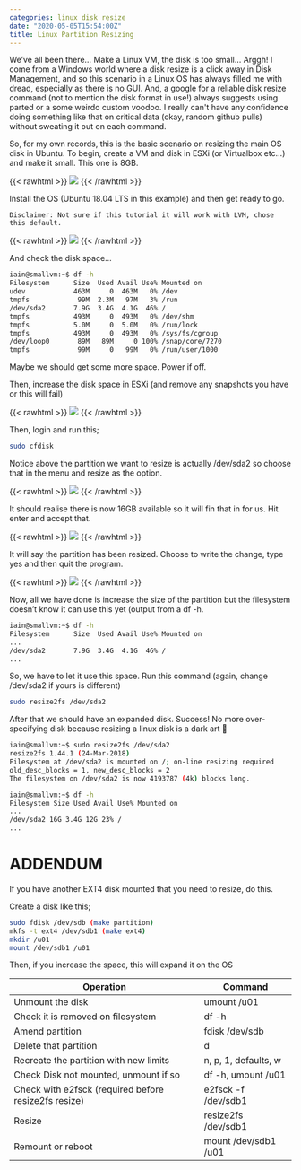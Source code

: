 ```yaml
---
categories: linux disk resize
date: "2020-05-05T15:54:00Z"
title: Linux Partition Resizing
---
```


We’ve all been there… Make a Linux VM, the disk is too small… Arggh! I come from a Windows world where a disk resize is a click away in Disk Management, and so this scenario in a Linux OS has always filled me with dread, especially as there is no GUI. And, a google for a reliable disk resize command (not to mention the disk format in use!) always suggests using parted or a some weirdo custom voodoo. I really can't have any confidence doing something like that on critical data (okay, random github pulls) without sweating it out on each command.

So, for my own records, this is the basic scenario on resizing the main OS disk in Ubuntu. To begin, create a VM and disk in ESXi (or Virtualbox etc…) and make it small. This one is 8GB.


{{< rawhtml >}}
<a data-fancybox="gallery" href="/assets/images/2020/linux-partition-resizing/01.png"><img src="/assets/images/2020/linux-partition-resizing/01.png"></a>
{{< /rawhtml >}}

Install the OS (Ubuntu 18.04 LTS in this example) and then get ready to go.

```
Disclaimer: Not sure if this tutorial it will work with LVM, chose this default.
```

{{< rawhtml >}}
<a data-fancybox="gallery" href="/assets/images/2020/linux-partition-resizing/02.png"><img src="/assets/images/2020/linux-partition-resizing/02.png"></a>
{{< /rawhtml >}}


And check the disk space…

```sh
iain@smallvm:~$ df -h
Filesystem      Size  Used Avail Use% Mounted on
udev            463M     0  463M   0% /dev
tmpfs            99M  2.3M   97M   3% /run
/dev/sda2       7.9G  3.4G  4.1G  46% /
tmpfs           493M     0  493M   0% /dev/shm
tmpfs           5.0M     0  5.0M   0% /run/lock
tmpfs           493M     0  493M   0% /sys/fs/cgroup
/dev/loop0       89M   89M     0 100% /snap/core/7270
tmpfs            99M     0   99M   0% /run/user/1000
```

Maybe we should get some more space. Power if off.

Then, increase the disk space in ESXi (and remove any snapshots you have or this will fail)

{{< rawhtml >}}
<a data-fancybox="gallery" href="/assets/images/2020/linux-partition-resizing/03.png"><img src="/assets/images/2020/linux-partition-resizing/03.png"></a>
{{< /rawhtml >}}

Then, login and run this;

```sh
sudo cfdisk
```

Notice above the partition we want to resize is actually /dev/sda2 so choose that in the menu and resize as the option.

{{< rawhtml >}}
<a data-fancybox="gallery" href="/assets/images/2020/linux-partition-resizing/04.png"><img src="/assets/images/2020/linux-partition-resizing/04.png"></a>
{{< /rawhtml >}}

It should realise there is now 16GB available so it will fin that in for us. Hit enter and accept that.

{{< rawhtml >}}
<a data-fancybox="gallery" href="/assets/images/2020/linux-partition-resizing/05.png"><img src="/assets/images/2020/linux-partition-resizing/05.png"></a>
{{< /rawhtml >}}

It will say the partition has been resized. Choose to write the change, type yes and then quit the program.

{{< rawhtml >}}
<a data-fancybox="gallery" href="/assets/images/2020/linux-partition-resizing/06.png"><img src="/assets/images/2020/linux-partition-resizing/06.png"></a>
{{< /rawhtml >}}

Now, all we have done is increase the size of the partition but the filesystem doesn’t know it can use this yet (output from a df -h.

```sh
iain@smallvm:~$ df -h
Filesystem      Size  Used Avail Use% Mounted on
...
/dev/sda2       7.9G  3.4G  4.1G  46% /
...
```

So, we have to let it use this space. Run this command (again, change /dev/sda2 if yours is different)

```sh
sudo resize2fs /dev/sda2
```

After that we should have an expanded disk. Success! No more over-specifying disk because resizing a linux disk is a dark art 🙂

```sh
iain@smallvm:~$ sudo resize2fs /dev/sda2
resize2fs 1.44.1 (24-Mar-2018)
Filesystem at /dev/sda2 is mounted on /; on-line resizing required
old_desc_blocks = 1, new_desc_blocks = 2
The filesystem on /dev/sda2 is now 4193787 (4k) blocks long.

iain@smallvm:~$ df -h
Filesystem Size Used Avail Use% Mounted on
...
/dev/sda2 16G 3.4G 12G 23% /
...
```

# ADDENDUM

If you have another EXT4 disk mounted that you need to resize, do this.

Create a disk like this;

```sh
sudo fdisk /dev/sdb (make partition)
mkfs -t ext4 /dev/sdb1 (make ext4)
mkdir /u01
mount /dev/sdb1 /u01
```

Then, if you increase the space, this will expand it on the OS

| Operation                                              | Command              |
| ------------------------------------------------------ | -------------------- |
| Unmount the disk                                       | umount /u01          |
| Check it is removed on filesystem                      | df \-h               |
| Amend partition                                        | fdisk /dev/sdb       |
| Delete that partition                                  | d                    |
| Recreate the partition with new limits                 | n, p, 1, defaults, w |
| Check Disk not mounted, unmount if so                  | df \-h, umount /u01  |
| Check with e2fsck \(required before resize2fs resize\) | e2fsck \-f /dev/sdb1 |
| Resize                                                 | resize2fs /dev/sdb1  |
| Remount or reboot                                      | mount /dev/sdb1 /u01 |
